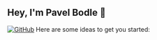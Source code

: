 ## Hey, I'm Pavel Bodle 👋

<!--
**PavelBodle/PavelBodle** is a ✨ _special_ ✨ repository because its `README.md` (this file) appears on your GitHub profile.
- 🔭 I’m currently working on ...
- 🌱 I’m currently learning ...
- 👯 I’m looking to collaborate on ...
- 🤔 I’m looking for help with ...
- 💬 Ask me about ...
- 📫 How to reach me: ...
- 😄 Pronouns: ...
- ⚡ Fun fact: ...
-->

[![GitHub](https://img.shields.io/badge/GitHub-PavelBodle-black)](https://github.com/PavelBodle)
Here are some ideas to get you started:



